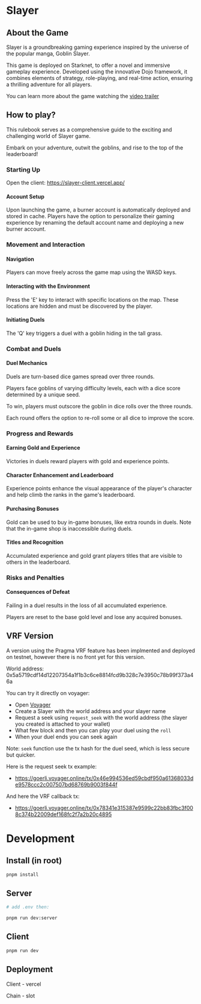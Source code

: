 # Slayer

## About the Game

Slayer is a groundbreaking gaming experience inspired by the universe of the popular manga, Goblin Slayer.

This game is deployed on Starknet, to offer a novel and immersive gameplay experience. Developed using the innovative Dojo framework, it combines elements of strategy, role-playing, and real-time action, ensuring a thrilling adventure for all players.

You can learn more about the game watching the [video trailer](https://www.youtube.com/watch?v=42Oa_rTH3m0)

## How to play?

This rulebook serves as a comprehensive guide to the exciting and challenging world of Slayer game.

Embark on your adventure, outwit the goblins, and rise to the top of the leaderboard!

### Starting Up

Open the client: https://slayer-client.vercel.app/

#### Account Setup

Upon launching the game, a burner account is automatically deployed and stored in cache. Players have the option to personalize their gaming experience by renaming the default account name and deploying a new burner account.

### Movement and Interaction

#### Navigation

Players can move freely across the game map using the WASD keys.

#### Interacting with the Environment

Press the 'E' key to interact with specific locations on the map. These locations are hidden and must be discovered by the player.

#### Initiating Duels

The 'Q' key triggers a duel with a goblin hiding in the tall grass.

### Combat and Duels

#### Duel Mechanics

Duels are turn-based dice games spread over three rounds.

Players face goblins of varying difficulty levels, each with a dice score determined by a unique seed.

To win, players must outscore the goblin in dice rolls over the three rounds.

Each round offers the option to re-roll some or all dice to improve the score.

### Progress and Rewards

#### Earning Gold and Experience

Victories in duels reward players with gold and experience points.

#### Character Enhancement and Leaderboard

Experience points enhance the visual appearance of the player's character and help climb the ranks in the game's leaderboard.

#### Purchasing Bonuses

Gold can be used to buy in-game bonuses, like extra rounds in duels. Note that the in-game shop is inaccessible during duels.

#### Titles and Recognition

Accumulated experience and gold grant players titles that are visible to others in the leaderboard.

### Risks and Penalties

#### Consequences of Defeat

Failing in a duel results in the loss of all accumulated experience.

Players are reset to the base gold level and lose any acquired bonuses.

## VRF Version

A version using the Pragma VRF feature has been implmented and deployed on testnet, however there is no front yet for this version.

World address: 0x5a5719cdf14d12207354a1f1b3c6ce8814fcd9b328c7e3950c78b99f373a46a

You can try it directly on voyager:

-   Open [Voyager](https://goerli.voyager.online/contract/0x0719fcd2cc92c0b43092f45f062f85c5f08f8dd05767e2c1de02c091ab3110ae#writeContract)
-   Create a Slayer with the world address and your slayer name
-   Request a seek using `request_seek` with the world address (the slayer you created is attached to your wallet)
-   What few block and then you can play your duel using the `roll`
-   When your duel ends you can seek again

Note: `seek` function use the tx hash for the duel seed, which is less secure but quicker.

Here is the request seek tx example:

-   https://goerli.voyager.online/tx/0x46e994536ed59cbdf950a61368033de9578ccc2c007507bd68769b9003f844f

And here the VRF callback tx:

-   https://goerli.voyager.online/tx/0x78341e315387e9599c22bb83fbc3f008c374b22009def168fc2f7a2b20c4895

# Development

## Install (in root)

```zsh
pnpm install
```

## Server

```zsh
# add .env then:

pnpm run dev:server
```

## Client

```zsh
pnpm run dev
```

## Deployment

Client - vercel

Chain - slot
